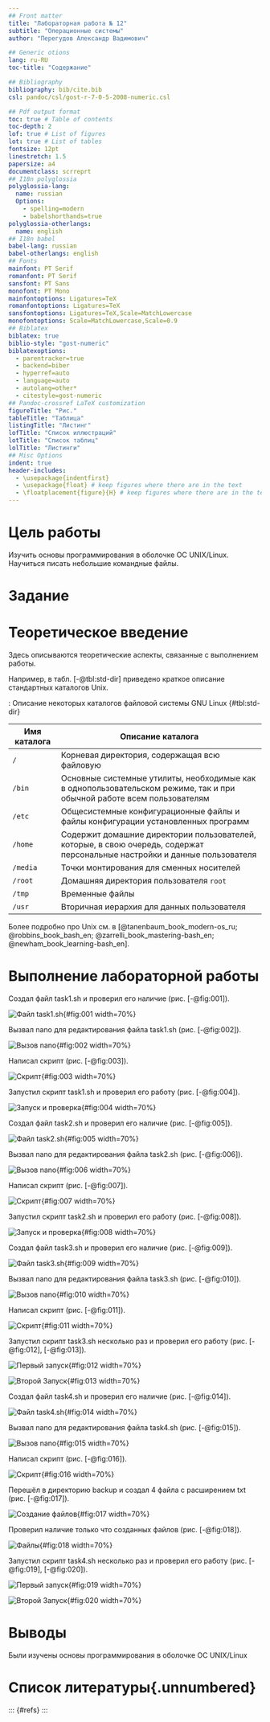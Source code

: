 ```yaml
---
## Front matter
title: "Лабораторная работа № 12"
subtitle: "Операционные системы"
author: "Перегудов Александр Вадимович"

## Generic otions
lang: ru-RU
toc-title: "Содержание"

## Bibliography
bibliography: bib/cite.bib
csl: pandoc/csl/gost-r-7-0-5-2008-numeric.csl

## Pdf output format
toc: true # Table of contents
toc-depth: 2
lof: true # List of figures
lot: true # List of tables
fontsize: 12pt
linestretch: 1.5
papersize: a4
documentclass: scrreprt
## I18n polyglossia
polyglossia-lang:
  name: russian
  Options:
	- spelling=modern
	- babelshorthands=true
polyglossia-otherlangs:
  name: english
## I18n babel
babel-lang: russian
babel-otherlangs: english
## Fonts
mainfont: PT Serif
romanfont: PT Serif
sansfont: PT Sans
monofont: PT Mono
mainfontoptions: Ligatures=TeX
romanfontoptions: Ligatures=TeX
sansfontoptions: Ligatures=TeX,Scale=MatchLowercase
monofontoptions: Scale=MatchLowercase,Scale=0.9
## Biblatex
biblatex: true
biblio-style: "gost-numeric"
biblatexoptions:
  - parentracker=true
  - backend=biber
  - hyperref=auto
  - language=auto
  - autolang=other*
  - citestyle=gost-numeric
## Pandoc-crossref LaTeX customization
figureTitle: "Рис."
tableTitle: "Таблица"
listingTitle: "Листинг"
lofTitle: "Список иллюстраций"
lotTitle: "Список таблиц"
lolTitle: "Листинги"
## Misc Options
indent: true
header-includes:
  - \usepackage{indentfirst}
  - \usepackage{float} # keep figures where there are in the text
  - \floatplacement{figure}{H} # keep figures where there are in the text
---
```



# Цель работы

Изучить основы программирования в оболочке ОС UNIX/Linux. Научиться писать
небольшие командные файлы.

# Задание

# Теоретическое введение

Здесь описываются теоретические аспекты, связанные с выполнением работы.

Например, в табл. [-@tbl:std-dir] приведено краткое описание стандартных каталогов Unix.

: Описание некоторых каталогов файловой системы GNU Linux {#tbl:std-dir}

| Имя каталога | Описание каталога                                                                                                          |
|--------------|----------------------------------------------------------------------------------------------------------------------------|
| `/`          | Корневая директория, содержащая всю файловую                                                                               |
| `/bin `      | Основные системные утилиты, необходимые как в однопользовательском режиме, так и при обычной работе всем пользователям     |
| `/etc`       | Общесистемные конфигурационные файлы и файлы конфигурации установленных программ                                           |
| `/home`      | Содержит домашние директории пользователей, которые, в свою очередь, содержат персональные настройки и данные пользователя |
| `/media`     | Точки монтирования для сменных носителей                                                                                   |
| `/root`      | Домашняя директория пользователя  `root`                                                                                   |
| `/tmp`       | Временные файлы                                                                                                            |
| `/usr`       | Вторичная иерархия для данных пользователя                                                                                 |

Более подробно про Unix см. в [@tanenbaum_book_modern-os_ru; @robbins_book_bash_en; @zarrelli_book_mastering-bash_en; @newham_book_learning-bash_en].

# Выполнение лабораторной работы

Создал файл task1.sh и проверил его наличие (рис. [-@fig:001]).

![Файл task1.sh](image/1.PNG){#fig:001 width=70%}

Вызвал nano для редактирования файла task1.sh (рис. [-@fig:002]).

![Вызов nano](image/2.PNG){#fig:002 width=70%}

Написал скрипт (рис. [-@fig:003]).

![Скрипт](image/3.PNG){#fig:003 width=70%}

Запустил скрипт task1.sh и проверил его работу (рис. [-@fig:004]).

![Запуск и проверка](image/4.PNG){#fig:004 width=70%}

Создал файл task2.sh и проверил его наличие (рис. [-@fig:005]).

![Файл task2.sh](image/5.PNG){#fig:005 width=70%}

Вызвал nano для редактирования файла task2.sh (рис. [-@fig:006]).

![Вызов nano](image/6.PNG){#fig:006 width=70%}

Написал скрипт (рис. [-@fig:007]).

![Скрипт](image/7.PNG){#fig:007 width=70%}

Запустил скрипт task2.sh и проверил его работу (рис. [-@fig:008]).

![Запуск и проверка](image/8.PNG){#fig:008 width=70%}

Создал файл task3.sh и проверил его наличие (рис. [-@fig:009]).

![Файл task3.sh](image/9.PNG){#fig:009 width=70%}

Вызвал nano для редактирования файла task3.sh (рис. [-@fig:010]).

![Вызов nano](image/10.PNG){#fig:010 width=70%}

Написал скрипт (рис. [-@fig:011]).

![Скрипт](image/11.PNG){#fig:011 width=70%}

Запустил скрипт task3.sh несколько раз и проверил его работу (рис. [-@fig:012], [-@fig:013]).

![Первый запуск](image/12.PNG){#fig:012 width=70%}

![Второй Запуск](image/13.PNG){#fig:013 width=70%}

Создал файл task4.sh и проверил его наличие (рис. [-@fig:014]).

![Файл task4.sh](image/14.PNG){#fig:014 width=70%}

Вызвал nano для редактирования файла task4.sh (рис. [-@fig:015]).

![Вызов nano](image/15.PNG){#fig:015 width=70%}

Написал скрипт (рис. [-@fig:016]).

![Скрипт](image/16.PNG){#fig:016 width=70%}

Перешёл в директорию backup и создал 4 файла с расширением txt (рис. [-@fig:017]).

![Создание файлов](image/17.PNG){#fig:017 width=70%}

Проверил наличие только что созданных файлов (рис. [-@fig:018]).

![Файлы](image/18.PNG){#fig:018 width=70%}

Запустил скрипт task4.sh несколько раз и проверил его работу (рис. [-@fig:019], [-@fig:020]).

![Первый запуск](image/19.PNG){#fig:019 width=70%}

![Второй Запуск](image/20.PNG){#fig:020 width=70%}

# Выводы

Были изучены основы программирования в оболочке ОС UNIX/Linux

# Список литературы{.unnumbered}

::: {#refs}
:::
